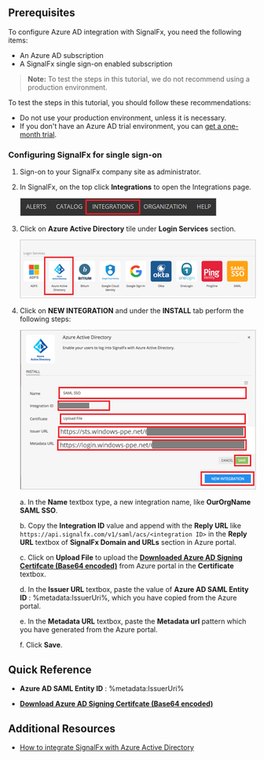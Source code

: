 ## Prerequisites

To configure Azure AD integration with SignalFx, you need the following items:

- An Azure AD subscription
- A SignalFx single sign-on enabled subscription

> **Note:**
> To test the steps in this tutorial, we do not recommend using a production environment.

To test the steps in this tutorial, you should follow these recommendations:

- Do not use your production environment, unless it is necessary.
- If you don't have an Azure AD trial environment, you can [get a one-month trial](https://azure.microsoft.com/pricing/free-trial/).

### Configuring SignalFx for single sign-on

1. Sign-on to your SignalFx company site as administrator.

2. In SignalFx, on the top click **Integrations** to open the Integrations page.

	![SignalFx Integration](./media/tutorial_signalfx_intg.png)

3. Click on **Azure Active Directory** tile under **Login Services** section.
 
	![SignalFx saml](./media/tutorial_signalfx_saml.png)

4. Click on **NEW INTEGRATION** and under the **INSTALL** tab perform the following steps:
 
	![SignalFx samlintgpage](./media/tutorial_signalfx_azure.png)

	a. In the **Name** textbox type, a new integration name, like **OurOrgName SAML SSO**.

	b. Copy the **Integration ID** value and append with the **Reply URL** like `https://api.signalfx.com/v1/saml/acs/<integration ID>` in the **Reply URL** textbox of **SignalFx Domain and URLs** section in Azure portal.

	c. Click on **Upload File** to upload the **[Downloaded Azure AD Signing Certifcate (Base64 encoded)](%metadata:certificateDownloadBase64Url%)** from Azure portal in the **Certificate** textbox.

	d. In the **Issuer URL** textbox, paste the value of **Azure AD SAML Entity ID** : %metadata:IssuerUri%, which you have copied from the Azure portal.

	e. In the **Metadata URL** textbox, paste the **Metadata url** pattern which you have generated from the Azure portal.

	f. Click **Save**.

## Quick Reference

* **Azure AD SAML Entity ID** : %metadata:IssuerUri%

* **[Download Azure AD Signing Certifcate (Base64 encoded)](%metadata:certificateDownloadBase64Url%)**

## Additional Resources

* [How to integrate SignalFx with Azure Active Directory](https://docs.microsoft.com/azure/active-directory/active-directory-saas-signalfx-tutorial)
